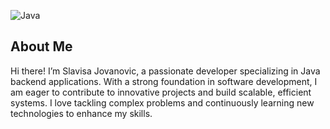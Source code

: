 
![Java](https://img.shields.io/badge/Java-ED8B00?style=flat-square&logo=java&logoColor=white)

## About Me

Hi there! I’m Slavisa Jovanovic, a passionate developer specializing in Java backend applications. With a strong foundation in software development, I am eager to contribute to innovative projects and build scalable, efficient systems. I love tackling complex problems and continuously learning new technologies to enhance my skills.
